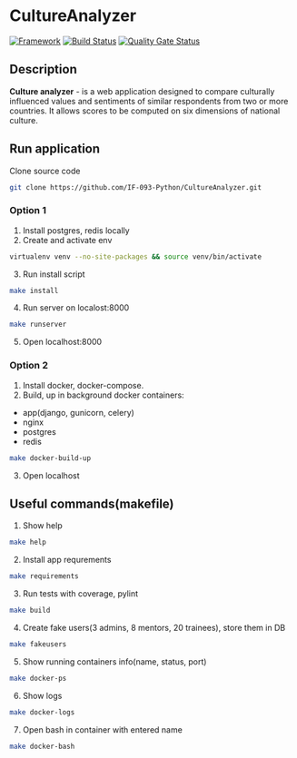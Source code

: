 # CultureAnalyzer
[![Framework](https://img.shields.io/badge/Made%20with-Django%202.1.5-blue.svg)](https://www.djangoproject.com)
[![Build Status](https://travis-ci.org/IF-093-Python/CultureAnalyzer.svg?branch=master)](https://travis-ci.org/IF-093-Python/CultureAnalyzer)
[![Quality Gate Status](https://sonarcloud.io/api/project_badges/measure?branch=master&project=IF-093-Python_CultureAnalyzer&metric=alert_status)](https://sonarcloud.io/dashboard?id=IF-093-Python_CultureAnalyzer&branch=master)
## Description 
**Culture analyzer** - is a web application designed to compare culturally influenced values and sentiments of similar respondents from two or more countries. It allows scores to be computed on six dimensions of national culture.

## Run application
Clone source code
``` bash
git clone https://github.com/IF-093-Python/CultureAnalyzer.git
```
### Option 1
1) Install postgres, redis locally
2) Create and activate env
```bash
virtualenv venv --no-site-packages && source venv/bin/activate
```
3) Run install script
``` bash
make install
```
4) Run server on localost:8000
```bash
make runserver
```
5) Open localhost:8000

### Option 2
1) Install docker, docker-compose.
2) Build, up in background docker containers:
* app(django, gunicorn, celery)
* nginx
* postgres
* redis
```bash
make docker-build-up
```
3) Open localhost

## Useful commands(makefile)
1) Show help
``` bash
make help
```
2) Install app requrements
```bash
make requirements
```
3) Run tests with coverage, pylint
``` bash
make build
```
4) Create fake users(3 admins, 8 mentors, 20 trainees), store them in DB
``` bash
make fakeusers
```
5) Show running containers info(name, status, port)
``` bash
make docker-ps
```
6) Show logs
```bash
make docker-logs
```
7) Open bash in container with entered name
```bash
make docker-bash
```
